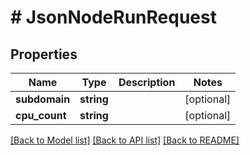 # # JsonNodeRunRequest

## Properties

Name | Type | Description | Notes
------------ | ------------- | ------------- | -------------
**subdomain** | **string** |  | [optional]
**cpu_count** | **string** |  | [optional]

[[Back to Model list]](../../README.md#models) [[Back to API list]](../../README.md#endpoints) [[Back to README]](../../README.md)
